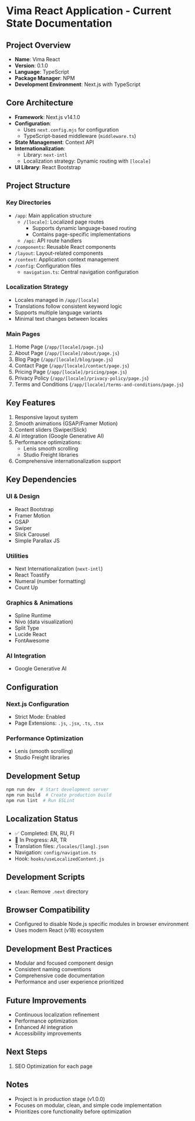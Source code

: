 # Vima React Application - Current State Documentation

## Project Overview
- **Name**: Vima React
- **Version**: 0.1.0
- **Language**: TypeScript
- **Package Manager**: NPM
- **Development Environment**: Next.js with TypeScript

## Core Architecture
- **Framework**: Next.js v14.1.0
- **Configuration**: 
  - Uses `next.config.mjs` for configuration
  - TypeScript-based middleware (`middleware.ts`)
- **State Management**: Context API
- **Internationalization**: 
  - Library: `next-intl`
  - Localization strategy: Dynamic routing with `[locale]`
- **UI Library**: React Bootstrap

## Project Structure
### Key Directories
- `/app`: Main application structure
  - `/[locale]`: Localized page routes
    - Supports dynamic language-based routing
    - Contains page-specific implementations
  - `/api`: API route handlers
- `/components`: Reusable React components
- `/layout`: Layout-related components
- `/context`: Application context management
- `/config`: Configuration files
  - `navigation.ts`: Central navigation configuration

### Localization Strategy
- Locales managed in `/app/[locale]`
- Translations follow consistent keyword logic
- Supports multiple language variants
- Minimal text changes between locales

### Main Pages
1. Home Page (`/app/[locale]/page.js`)
2. About Page (`/app/[locale]/about/page.js`)
3. Blog Page (`/app/[locale]/blog/page.js`)
4. Contact Page (`/app/[locale]/contact/page.js`)
5. Pricing Page (`/app/[locale]/pricing/page.js`)
6. Privacy Policy (`/app/[locale]/privacy-policy/page.js`)
7. Terms and Conditions (`/app/[locale]/terms-and-conditions/page.js`)

## Key Features
1. Responsive layout system
2. Smooth animations (GSAP/Framer Motion)
3. Content sliders (Swiper/Slick)
4. AI integration (Google Generative AI)
5. Performance optimizations:
   - Lenis smooth scrolling
   - Studio Freight libraries
6. Comprehensive internationalization support

## Key Dependencies
### UI & Design
- React Bootstrap
- Framer Motion
- GSAP
- Swiper
- Slick Carousel
- Simple Parallax JS

### Utilities
- Next Internationalization (`next-intl`)
- React Toastify
- Numeral (number formatting)
- Count Up

### Graphics & Animations
- Spline Runtime
- Nivo (data visualization)
- Split Type
- Lucide React
- FontAwesome

### AI Integration
- Google Generative AI

## Configuration
### Next.js Configuration
- Strict Mode: Enabled
- Page Extensions: `.js`, `.jsx`, `.ts`, `.tsx`

### Performance Optimization
- Lenis (smooth scrolling)
- Studio Freight libraries

## Development Setup
```bash
npm run dev  # Start development server
npm run build  # Create production build
npm run lint  # Run ESLint
```

## Localization Status
- ✅ Completed: EN, RU, FI
- 🚧 In Progress: AR, TR
- Translation files: `/locales/[lang].json`
- Navigation: `config/navigation.ts`
- Hook: `hooks/useLocalizedContent.js`

## Development Scripts
- `clean`: Remove `.next` directory

## Browser Compatibility
- Configured to disable Node.js specific modules in browser environment
- Uses modern React (v18) ecosystem

## Development Best Practices
- Modular and focused component design
- Consistent naming conventions
- Comprehensive code documentation
- Performance and user experience prioritized

## Future Improvements
- Continuous localization refinement
- Performance optimization
- Enhanced AI integration
- Accessibility improvements

## Next Steps
1. SEO Optimization for each page

## Notes
- Project is in production stage (v1.0.0)
- Focuses on modular, clean, and simple code implementation
- Prioritizes core functionality before optimization
